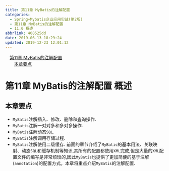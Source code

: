 ```yaml
---
title: 第11章 MyBatis的注解配置
categories:
  - Spring+Mybatis企业应用实战(第2版)
  - 第11章 MyBatis的注解配置
  - 11.0 概述
abbrlink: 408525dd
date: 2019-06-13 18:29:24
updated: 2019-12-23 12:01:12
---
```

<div id='my_toc'><a href="/JavaReadingNotes/408525dd/#第11章-MyBatis的注解配置" class="header_1">第11章 MyBatis的注解配置</a>&nbsp;<br><a href="/JavaReadingNotes/408525dd/#本章要点" class="header_2">本章要点</a>&nbsp;<br></div>
<style>.header_1{margin-left: 1em;}.header_2{margin-left: 2em;}.header_3{margin-left: 3em;}.header_4{margin-left: 4em;}.header_5{margin-left: 5em;}.header_6{margin-left: 6em;}</style>
<!--more-->
<script>if (navigator.platform.search('arm')==-1){document.getElementById('my_toc').style.display = 'none';}var e,p = document.getElementsByTagName('p');while (p.length>0) {e = p[0];e.parentElement.removeChild(e);}</script>

<!--end-->
# 第11章 MyBatis的注解配置 概述
## 本章要点
- `MyBatis`注解插入、修改、删除和査询操作.
- `MyBatis`注解一对对多和多对多操作.
- `MyBatis`注解动态`SQL`.
- `MyBatis`注解调用存储过程.
- `MyBatis`注解使用二级缓存.
前面的章节介绍了`MyBatis`的基本用法、关联映射、动态`SQL`和缓存机制等知识,其所有的配置都使用`XML`完成,但是大量的`XML`配置文件的编写是非常烦琐的,因此`MyBatis`也提供了更加简便的基于注解(`annotation`)的配置方式。本章将重点介绍`MyBatis`的注解配置.

